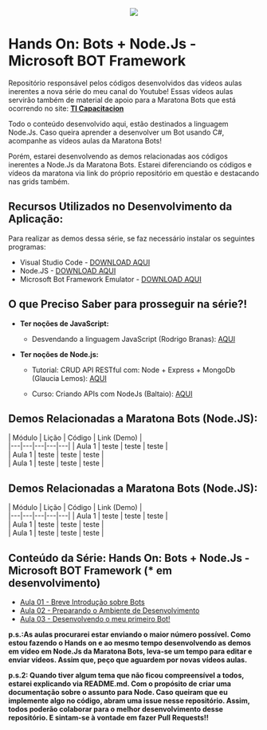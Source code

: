 <p align="center">
  <img src="https://i.imgur.com/pA6SRQ6.gif"/>  
</p>

# Hands On: Bots + Node.Js - Microsoft BOT Framework

Repositório responsável pelos códigos desenvolvidos das vídeos aulas inerentes a nova série do meu canal do Youtube!
Essas vídeos aulas servirão também de material de apoio para a Maratona Bots que está ocorrendo no site: **[TI Capacitacion](https://ticapacitacion.com/curso/botspt/)**

Todo o conteúdo desenvolvido aqui, estão destinados a linguagem Node.Js. Caso queira aprender a desenvolver um Bot usando C#, acompanhe as vídeos aulas da Maratona Bots! 

Porém, estarei desenvolvendo as demos relacionadas aos códigos inerentes a Node.Js da Maratona Bots. Estarei diferenciando os códigos e vídeos da maratona via link do próprio repositório em questão e destacando nas grids também.

## Recursos Utilizados no Desenvolvimento da Aplicação:

Para realizar as demos dessa série, se faz necessário instalar os seguintes programas:

* Visual Studio Code - [DOWNLOAD AQUI](https://code.visualstudio.com/)
* Node.JS - [DOWNLOAD AQUI](https://nodejs.org/en/)
* Microsoft Bot Framework Emulator - [DOWNLOAD AQUI](https://github.com/Microsoft/BotFramework-Emulator/releases
)


## O que Preciso Saber para prosseguir na série?!

* **Ter noções de JavaScript:**
    - Desvendando a linguagem JavaScript (Rodrigo Branas): [AQUI](https://www.youtube.com/playlist?list=PLQCmSnNFVYnT1-oeDOSBnt164802rkegc)


* **Ter noções de Node.js:**
    - Tutorial: CRUD API RESTful com: Node + Express + MongoDb (Glaucia Lemos): [AQUI](https://www.youtube.com/playlist?list=PLb2HQ45KP0WstF2TXsreWRv-WUr5tqzy1)

    - Curso: Criando APIs com NodeJs (Baltaio): [AQUI](https://www.youtube.com/playlist?list=PLHlHvK2lnJndvvycjBqQAbgEDqXxKLoqn)



## Demos Relacionadas a Maratona Bots (Node.JS):

| Módulo  | Lição | Código | Link (Demo)  |  
|---|---|---|---|---|
| Aula 1  | teste | teste | teste |  
| Aula 1  | teste | teste | teste |  
| Aula 1  | teste | teste | teste |  

## Demos Relacionadas a Maratona Bots (Node.JS):


| Módulo  | Lição | Código | Link (Demo)  |  
|---|---|---|---|---|
| Aula 1  | teste | teste | teste |  
| Aula 1  | teste | teste | teste |  
| Aula 1  | teste | teste | teste |  

## Conteúdo da Série: Hands On: Bots + Node.Js - Microsoft BOT Framework  (* em desenvolvimento)

- [Aula 01 - Breve Introdução sobre Bots]()
- [Aula 02 - Preparando o Ambiente de Desenvolvimento]()
- [Aula 03 - Desenvolvendo o meu primeiro Bot!]()


**p.s.:As aulas procurarei estar enviando o maior número possível. Como estou fazendo o Hands on e ao mesmo tempo desenvolvendo as demos em vídeo em Node.Js da Maratona Bots, leva-se um tempo para editar e enviar vídeos. Assim que, peço que aguardem por novas vídeos aulas.**

**p.s.2: Quando tiver algum tema que não ficou compreensível a todos, estarei explicando via README.md. Com o propósito de criar uma documentação sobre o assunto para Node. Caso queiram que eu implemente algo no código, abram uma issue nesse repositório. Assim, todos poderão colaborar para o melhor desenvolvimento desse repositório. E sintam-se à vontade em fazer Pull Requests!!**